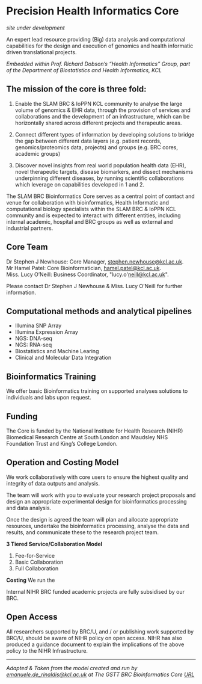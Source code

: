 # Precision Health Informatics Core

_site under development_

An expert lead resource providing (Big) data analysis and computational capabilities for the design and execution of genomics and health informatic driven translational projects.

_Embedded within Prof. Richard Dobson’s “Health Informatics” Group, part of the Department of Biostatistics and Health Informatics, KCL_

## The mission of the core is three fold:

1. Enable the SLAM BRC & IoPPN KCL community to analyse the large volume of genomics & EHR data, through the provision of services and collaborations and the development of an infrastructure, which can be horizontally shared across different projects and therapeutic areas.

2. Connect different types of information by developing solutions to bridge the gap between different data layers (e.g. patient records, genomics/proteomics data, projects) and groups (e.g. BRC cores, academic groups)

3. Discover novel insights from real world population health data (EHR), novel therapeutic targets, disease biomarkers, and dissect mechanisms underpinning different diseases, by running scientific collaborations which leverage on capabilities developed in 1 and 2.

The SLAM BRC Bioinformatics Core serves as a central point of contact and venue for collaboration with bioinformatics, Health Informatic and computational biology specialists within the SLAM BRC & IoPPN KCL community and is expected to interact with different entities, including internal academic, hospital and BRC groups as well as external and industrial partners.

## Core Team

Dr Stephen J Newhouse: Core Manager,  <stephen.newhouse@kcl.ac.uk>.    
Mr Hamel Patel: Core Bioinformatician,  <hamel.patel@kcl.ac.uk>.  
Miss. Lucy O’Neill: Business Coordinator, "lucy.o'neill@kcl.ac.uk".  

Please contact Dr Stephen J Newhouse & Miss. Lucy O’Neill for further information.

## Computational methods and analytical pipelines

- Illumina SNP Array  
- Illumina Expression Array  
- NGS: DNA-seq  
- NGS: RNA-seq  
- Biostatistics and Machine Learing   
- Clinical and Molecular Data Integration  

## Bioinformatics Training

We offer basic Bioinformatics training on supported analyses solutions to individuals and labs upon request.

## Funding
The Core is funded by the National Institute for Health Research (NIHR) Biomedical Research Centre at South London and Maudsley NHS Foundation Trust and King’s College London. 

## Operation and Costing Model

We work collaboratively with core users to ensure the highest quality and integrity of data outputs and analysis.

The team will work with you to evaluate your research project proposals and design an appropriate experimental design for bioinformatics processing and data analysis.

Once the design is agreed the team will plan and allocate appropriate resources, undertake the bioinformatics processing, analyse the data and results, and communicate these to the research project team.

**3 Tiered Service/Collaboration Model**  
1. Fee-for-Service  
2. Basic Collaboration  
3. Full Collaboration  

**Costing**
We run the 
 
Internal NIHR BRC funded academic projects are fully subsidised by our BRC.

## Open Access
All researchers supported by BRC/U, and / or publishing work supported by BRC/U, should be aware of NIHR policy on open access. NIHR has also produced a guidance document to explain the implications of the above policy to the NIHR Infrastructure. 

********

_Adapted & Taken from the model created and run by emanuele.de_rinaldis@kcl.ac.uk at The GSTT BRC Bioinformatics Core [URL](http://www.guysandstthomasbrc.nihr.ac.uk/research-platforms/translational-bioinformatics/)_
